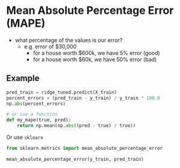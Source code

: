 # Mean Absolute Percentage Error (MAPE)
- what percentage of the values is our error?
	- e.g. error of $30,000
		- for a house worth $600k, we have 5% error (good)
		- for a house worth $60k, we have 50% error (bad)
## Example
```python
pred_train = ridge_tuned.predict(X_train)
percent_errors = (pred_train - y_train) / y_train * 100.0
np.abs(percent_errors)

# or use a function
def my_mape(true, pred):
    return np.mean(np.abs((pred - true) / true))
```

Or use `sklearn`

```python
from sklearn.metrics import mean_absolute_percentage_error

mean_absolute_percentage_error(y_train, pred_train)
```